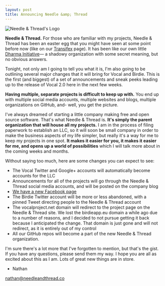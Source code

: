 ```yaml
---
layout: post
title: Announcing Needle &amp; Thread
---
```

![Needle &amp; Thread's Logo](http://needleandthread.co/logo.svg)

**Needle &amp; Thread.** For those who are familiar with my projects, Needle &amp; Thread has been an easter egg that you might have seen at some point before now (like on our [Transifex](https://www.transifex.com/needle-and-thread/vocal/) page). It has been like our own little [Dharma Initiative](https://en.wikipedia.org/wiki/Dharma_Initiative)— a shadowy organization with some secret meaning, but no obvious answers.

Tonight, not only am I going to tell you what it is, I'm also going to be outlining several major changes that it will bring for Vocal and Birdie. This is the first (and biggest) of a set of announcements and sneak peeks leading up to the release of Vocal 2.0 here in the next few weeks.

**Having multiple, separate projects is difficult to keep up with.** You end up with multiple social media accounts, multiple websites and blogs, multiple organizations on GitHub, and- well, you get the picture.

I've always dreamed of starting a little company making free and open source software. That's what Needle & Thread is. **It's simply the parent organization that will house all my projects.** I am in the process of filing paperwork to establish an LLC, so it will soon be small company in order to make the business aspects of my life simpler, but really it's a way for me to keep my projects in one spot. **It makes it easier for you, it makes it easier for me, and opens up a world of possibilities** which I will talk more about in the coming weeks and months.

Without saying too much, here are some changes you can expect to see:

* The Vocal Twitter and Google+ accounts will automatically become accounts for the LLC
* Announcements for all of the projects will go through the Needle &amp; Thread social media accounts, and will be posted on the company blog
* [We have a new Facebook page](https://www.facebook.com/needleandthreadsoftware)
* The Birdie Twitter account will be more or less abandoned, with a pinned Tweet directing people to the Needle &amp; Thread account
* The vocalproject.net domain will redirect to the project page on the Needle &amp; Thread site. We lost the birdieapp.eu domain a while ago due to a number of reasons, and I decided to not pursue getting it back because I anticipated the change. That domain is just gone and will not redirect, as it is entirely out of my control
* All our GitHub repos will become a part of the new Needle &amp; Thread organization.

I'm sure there's a lot more that I've forgotten to mention, but that's the gist. If you have any questions, please send them my way. I hope you are all as excited about this as I am. Lots of great new things are in store.

- Nathan

[nathan@needleandthread.co](mailto:nathan@needleandthread.co)
